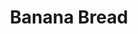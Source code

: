 ---
layout: recette
categories: [recettes]
hidden: true
lang: fr
title: Banana Bread
type: sucre
ingredients: 
  - nom: oeufs 
    qte: 2
  - nom: sucre glace
    qte: 150
    unite: gr
  - nom: farine
    qte: 250
    unite: gr
  - nom: levure
    qte: 8
    unite: gr
  - nom: bananes mûres
    qte: 200
    unite: gr
  - nom: beurre mou
    qte: 80
    unite: gr
  - nom: lait
    qte: 40
    unite: mL
preconditions:
  - Le lait, les bananes et les oeufs doivent être à température ambiante
  - Le beurre doit être pommade
  - Préchauffer le four à 160°C
etapes:
  - label: Préparation des bananes
    details:
      - Écraser les bananes dans un bol
      - Ajouter le lait et le beurre
      - Mélanger à l'aide d'une fourchette
  - label: Préparation
    details:
      - Dans un saladier, tamiser 150 gr de farine avec la levure et le sucre
      - Ajouter les bananes, le beurre et le lait
      - Mélanger les oeufs un à un
      - Mélanger avec les 100 derniers grammes de farine
      - Beurrer et fariner le moule
      - Verser la préparation dans le moule
materiel:
  - moule à cake
cuissonMinutes: 60
cuisson: 
  - Cuire 60 minutes à 160°C
  - Vérifier que le cake est cuit avec la pointe d'un couteau
notes:
  - Plus les bananes sont mûres plus le gâteau aura le goût de banane
---
